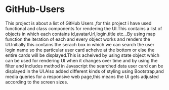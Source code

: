 # GitHub-Users

This project is about a list of GitHub Users ,for this project i have used functional and class components for rendering the UI.This contains a list of objects in which each contains id,avatarUrl,login,title etc...By using map function the iteration of each and every object works and renders the UI.Initially this contains the serach box in which we can search the user login name so the particular user card acheive at the bottom or else the entire cards will be displayed.This is acheived by using state object which can be used for rendering UI when it changes over time and by using the filter and includes method in Javascript the searched data user card can be displayed in the UI.Also added different kinds of styling using Bootstrap,and media queries for a responsive web page,this means the UI gets adjusted according to the screen sizes.


